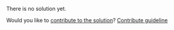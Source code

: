 
There is no solution yet.

Would you like to [contribute to the solution](https://github.com/BFEdev/BFE.dev-solutions/blob/main/quiz/precedence_en.md)? [Contribute guideline](https://github.com/BFEdev/BFE.dev-solutions#how-to-contribute)
